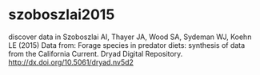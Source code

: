 # szoboszlai2015
discover data in Szoboszlai AI, Thayer JA, Wood SA, Sydeman WJ, Koehn LE (2015) Data from: Forage species in predator diets: synthesis of data from the California Current. Dryad Digital Repository. http://dx.doi.org/10.5061/dryad.nv5d2
